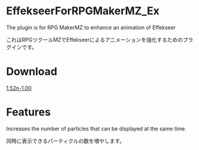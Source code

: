 # EffekseerForRPGMakerMZ_Ex

The plugin is for RPG MakerMZ to enhance an animation of Effekseer

これはRPGツクールMZでEffekseerによるアニメーションを強化するためのプラグインです。

# Download

[1.52n-1.00](https://github.com/effekseer/EffekseerForRPGMakerMZ_Ex/releases/download/152n-100/EffekseerForRPGMakerMZ_Ex-152n-100.zip)

# Features

Increases the number of particles that can be displayed at the same time.

同時に表示できるパーティクルの数を増やします。